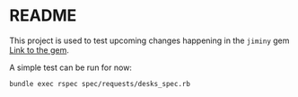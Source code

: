 # README

This project is used to test upcoming changes happening in the `jiminy` gem
[Link to the gem](https://github.com/Bodacious/jiminy.git).

A simple test can be run for now:

`bundle exec rspec spec/requests/desks_spec.rb`
